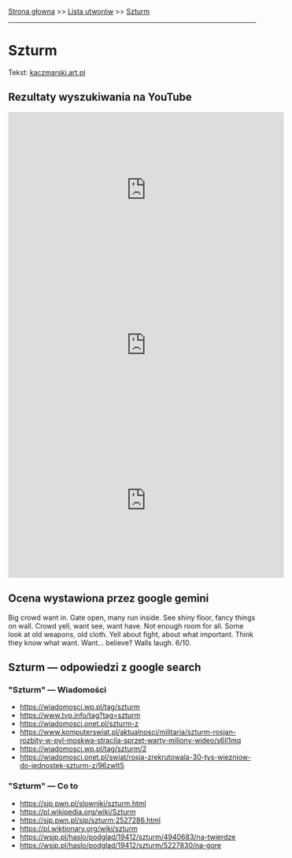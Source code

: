 [Strona głowna](../index.md) >> [Lista utworów](../list.md) >> [Szturm](581.md)

---

# Szturm

Tekst: [kaczmarski.art.pl](https://www.kaczmarski.art.pl/tworczosc/wiersze/szturm/)

## Rezultaty wyszukiwania na YouTube

<iframe width="560" height="315" src="https://www.youtube.com/embed/KlPPrVCwRbY?si=IdontcarewhotheIRSsendsImnotpayingtaxes" title="YouTube video player" frameborder="0" allow="accelerometer; autoplay; clipboard-write; encrypted-media; gyroscope; picture-in-picture; web-share" referrerpolicy="strict-origin-when-cross-origin" allowfullscreen></iframe>

<iframe width="560" height="315" src="https://www.youtube.com/embed/a6AF-YdWi7k?si=IdontcarewhotheIRSsendsImnotpayingtaxes" title="YouTube video player" frameborder="0" allow="accelerometer; autoplay; clipboard-write; encrypted-media; gyroscope; picture-in-picture; web-share" referrerpolicy="strict-origin-when-cross-origin" allowfullscreen></iframe>

<iframe width="560" height="315" src="https://www.youtube.com/embed/TH52g9DOKsc?si=IdontcarewhotheIRSsendsImnotpayingtaxes" title="YouTube video player" frameborder="0" allow="accelerometer; autoplay; clipboard-write; encrypted-media; gyroscope; picture-in-picture; web-share" referrerpolicy="strict-origin-when-cross-origin" allowfullscreen></iframe>

## Ocena wystawiona przez google gemini

Big crowd want in. Gate open, many run inside. See shiny floor, fancy things on wall. Crowd yell, want see, want have. Not enough room for all. Some look at old weapons, old cloth. Yell about fight, about what important. Think they know what want. Want... believe? Walls laugh. 6/10.


## Szturm — odpowiedzi z google search

### "Szturm" — Wiadomości

 - <https://wiadomosci.wp.pl/tag/szturm>
 - <https://www.tvp.info/tag?tag=szturm>
 - <https://wiadomosci.onet.pl/szturm-z>
 - <https://www.komputerswiat.pl/aktualnosci/militaria/szturm-rosjan-rozbity-w-pyl-moskwa-stracila-sprzet-warty-miliony-wideo/s6ll1mq>
 - <https://wiadomosci.wp.pl/tag/szturm/2>
 - <https://wiadomosci.onet.pl/swiat/rosja-zrekrutowala-30-tys-wiezniow-do-jednostek-szturm-z/96zwlt5>

### "Szturm" — Co to

 - <https://sjp.pwn.pl/slowniki/szturm.html>
 - <https://pl.wikipedia.org/wiki/Szturm>
 - <https://sjp.pwn.pl/sjp/szturm;2527286.html>
 - <https://pl.wiktionary.org/wiki/szturm>
 - <https://wsjp.pl/haslo/podglad/19412/szturm/4940683/na-twierdze>
 - <https://wsjp.pl/haslo/podglad/19412/szturm/5227830/na-gore>

